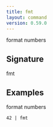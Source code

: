```yaml
---
title: fmt
layout: command
version: 0.59.0
---
```


format numbers

## Signature

fmt 

## Examples

format numbers
```shell
42 | fmt
```

